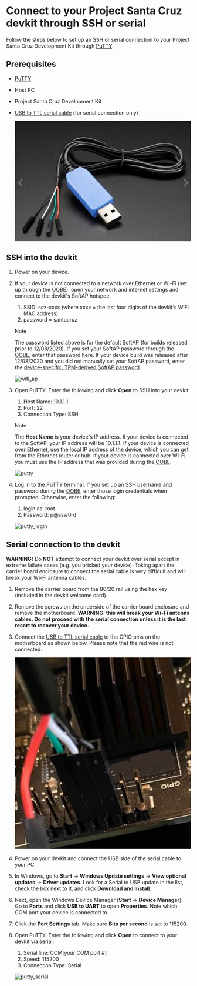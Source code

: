 # Connect to your Project Santa Cruz devkit through SSH or serial

Follow the steps below to set up an SSH or serial connection to your Project Santa Cruz Development Kit through [PuTTY](https://www.chiark.greenend.org.uk/~sgtatham/putty/latest.html).

## Prerequisites

- [PuTTY](https://www.chiark.greenend.org.uk/~sgtatham/putty/latest.html)
- Host PC
- Project Santa Cruz Development Kit
- [USB to TTL serial cable](https://www.adafruit.com/product/954) (for serial connection only)

    ![USB to TTL serial cable](./images/usb_serial_cable.png)

## SSH into the devkit

1. Power on your device.

1. If your device is not connected to a network over Ethernet or Wi-Fi (set up through the [OOBE](https://github.com/microsoft/Project-Santa-Cruz-Private-Preview/blob/main/user-guides/getting_started/oobe.md)), open your network and internet settings and connect to the devkit's SoftAP hotspot:

    1. SSID: scz-xxxx (where xxxx = the last four digits of the devkit's WiFi MAC address)
    1. password = santacruz

    > [!NOTE]
    > The password listed above is for the default SoftAP (for builds released prior to 12/08/2020). If you set your SoftAP password through the [OOBE](https://github.com/microsoft/Project-Santa-Cruz-Private-Preview/blob/main/user-guides/getting_started/oobe.md), enter that password here. If your device build was released after 12/08/2020 and you did not manually set your SoftAP password, enter the [device-specific, TPM-derived SoftAP password](https://github.com/microsoft/Project-Santa-Cruz-Preview/tree/main/tools/SoftAP-access-info-tool).

    ![wifi_ap](https://github.com/microsoft/Project-Santa-Cruz-Private-Preview/blob/main/user-guides/updating/images/ota_wifi_ap.png)  

1. Open PuTTY. Enter the following and click **Open** to SSH into your devkit:

    1. Host Name: 10.1.1.1
    1. Port: 22
    1. Connection Type: SSH

    > [!NOTE]
    > The **Host Name** is your device's IP address. If your device is connected to the SoftAP, your IP address will be 10.1.1.1. If your device is connected over Ethernet, use the local IP address of the device, which you can get from the Ethernet router or hub. If your device is connected over Wi-Fi, you must use the IP address that was provided during the [OOBE](https://github.com/microsoft/Project-Santa-Cruz-Preview/blob/main/user-guides/getting_started/oobe.md).

    ![putty](https://github.com/microsoft/Project-Santa-Cruz-Private-Preview/blob/main/user-guides/updating/images/ota_putty.png)  

1. Log in to the PuTTY terminal. If you set up an SSH username and password during the [OOBE]( https://github.com/microsoft/Project-Santa-Cruz-Private-Preview/blob/main/user-guides/getting_started/oobe.md), enter those login credentials when prompted. Otherwise, enter the following:  

    1. login as: root
    1. Password: p@ssw0rd

    ![putty_login](https://github.com/microsoft/Project-Santa-Cruz-Private-Preview/blob/main/user-guides/updating/images/usb_putty_login.png)  

## Serial connection to the devkit

**WARNING!** Do **NOT** attempt to connect your devkit over serial except in extreme failure cases (e.g. you bricked your device). Taking apart the carrier board enclosure to connect the serial cable is very difficult and will break your Wi-Fi antenna cables.

1. Remove the carrier board from the 80/20 rail using the hex key (included in the devkit welcome card).

1. Remove the screws on the underside of the carrier board enclosure and remove the motherboard. **WARNING: this will break your Wi-Fi antenna cables. Do not proceed with the serial connection unless it is the last resort to recover your device.**

1. Connect the [USB to TTL serial cable](https://www.adafruit.com/product/954) to the GPIO pins on the motherboard as shown below. Please note that the red wire is not connected.

    ![Serial pin connections.](./images/serial_connection.png)

1. Power on your devkit and connect the USB side of the serial cable to your PC.

1. In Windows, go to **Start** -> **Windows Update settings** -> **View optional updates** -> **Driver updates**. Look for a Serial to USB update in the list, check the box next to it, and click **Download and Install**.  

1. Next, open the Windows Device Manager (**Start** -> **Device Manager**). Go to **Ports** and click **USB to UART** to open **Properties**. Note which COM port your device is connected to.

1. Click the **Port Settings** tab. Make sure **Bits per second** is set to 115200.

1. Open PuTTY. Enter the following and click **Open** to connect to your devkit via serial:

    1. Serial line: COM[your COM port #]
    1. Speed: 115200
    1. Connection Type: Serial

    ![putty_serial](https://github.com/microsoft/Project-Santa-Cruz-Private-Preview/blob/main/user-guides/general/article_images/troubleshooting_putty.png)